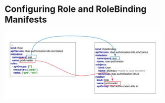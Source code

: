 # Configuring Role and RoleBinding Manifests

![Configuring Role and RoleBinding Manifests](https://github.com/reselbob/k8sassets/blob/master/rbac/images/roles-bindings.png?raw=true)